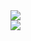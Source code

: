 <a href="https://github.com/lucidsushi">
   <img align="center" src="https://github-readme-stats.vercel.app/api/top-langs/?username=lucidsushi&layout=compact&theme=radical"/>
</a>
<br>
<a href="https://github.com/lucidsushi">
   <img align="center" src="https://github-readme-stats.vercel.app/api?username=lucidsushi&show_icons=true&include_all_commits=true&theme=radical"/>
</a>


<!--
**lucidsushi/lucidsushi** is a ✨ _special_ ✨ repository because its `README.md` (this file) appears on your GitHub profile.

Here are some ideas to get you started:

- 🔭 I’m currently working on ...
- 🌱 I’m currently learning ...
- 👯 I’m looking to collaborate on ...
- 🤔 I’m looking for help with ...
- 💬 Ask me about ...
- 📫 How to reach me: ...
- 😄 Pronouns: ...
- ⚡ Fun fact: ...
-->
